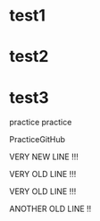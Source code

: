# test1
# test2
# test3

practice practice

PracticeGitHub

VERY NEW LINE !!!

VERY OLD LINE !!!

VERY OLD LINE !!!

ANOTHER OLD LINE !!
